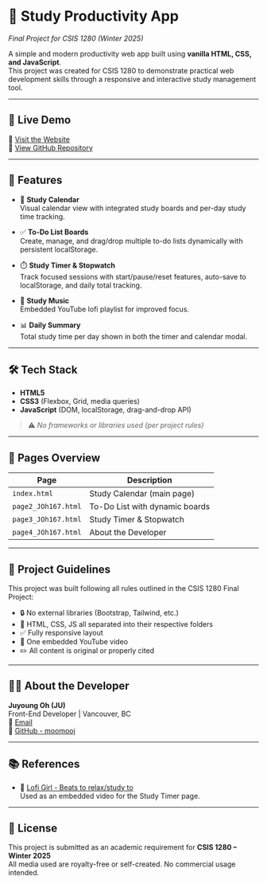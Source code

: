 # 📅 Study Productivity App

_Final Project for CSIS 1280 (Winter 2025)_

A simple and modern productivity web app built using **vanilla HTML, CSS, and JavaScript**.  
This project was created for CSIS 1280 to demonstrate practical web development skills through a responsive and interactive study management tool.

---

## 🌟 Live Demo

🔗 [Visit the Website](https://moomooj.github.io/study-productivity-app/)  
📂 [View GitHub Repository](https://github.com/moomooj/study-productivity-app)

---

## 📌 Features

- 📅 **Study Calendar**  
  Visual calendar view with integrated study boards and per-day study time tracking.

- ✅ **To-Do List Boards**  
  Create, manage, and drag/drop multiple to-do lists dynamically with persistent localStorage.

- ⏱️ **Study Timer & Stopwatch**  
  Track focused sessions with start/pause/reset features, auto-save to localStorage, and daily total tracking.

- 🎵 **Study Music**  
  Embedded YouTube lofi playlist for improved focus.

- 📊 **Daily Summary**  
  Total study time per day shown in both the timer and calendar modal.

---

## 🛠 Tech Stack

- **HTML5**
- **CSS3** (Flexbox, Grid, media queries)
- **JavaScript** (DOM, localStorage, drag-and-drop API)

> ⚠️ _No frameworks or libraries used (per project rules)_

---

## 📁 Pages Overview

| Page                | Description                    |
| ------------------- | ------------------------------ |
| `index.html`        | Study Calendar (main page)     |
| `page2_JOh167.html` | To-Do List with dynamic boards |
| `page3_JOh167.html` | Study Timer & Stopwatch        |
| `page4_JOh167.html` | About the Developer            |

---

## 📑 Project Guidelines

This project was built following all rules outlined in the CSIS 1280 Final Project:

- 🔒 No external libraries (Bootstrap, Tailwind, etc.)
- 📁 HTML, CSS, JS all separated into their respective folders
- ✅ Fully responsive layout
- 🎥 One embedded YouTube video
- ✏️ All content is original or properly cited

---

## 🙋‍♂️ About the Developer

**Juyoung Oh (JU)**  
Front-End Developer | Vancouver, BC  
📧 [Email](mailto:ohj17@student.douglascollege.ca)  
🔗 [GitHub - moomooj](https://github.com/moomooj)

---

## 📚 References

- 🎵 [Lofi Girl - Beats to relax/study to](https://www.youtube.com/watch?v=jfKfPfyJRdk)  
  Used as an embedded video for the Study Timer page.

---

## 📝 License

This project is submitted as an academic requirement for **CSIS 1280 – Winter 2025**  
All media used are royalty-free or self-created. No commercial usage intended.
